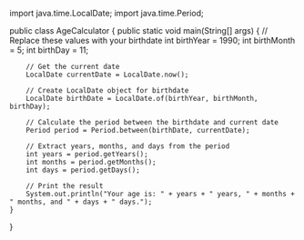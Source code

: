 import java.time.LocalDate;
import java.time.Period;

public class AgeCalculator {
    public static void main(String[] args) {
        // Replace these values with your birthdate
        int birthYear = 1990;
        int birthMonth = 5;
        int birthDay = 11;

        // Get the current date
        LocalDate currentDate = LocalDate.now();

        // Create LocalDate object for birthdate
        LocalDate birthDate = LocalDate.of(birthYear, birthMonth, birthDay);

        // Calculate the period between the birthdate and current date
        Period period = Period.between(birthDate, currentDate);

        // Extract years, months, and days from the period
        int years = period.getYears();
        int months = period.getMonths();
        int days = period.getDays();

        // Print the result
        System.out.println("Your age is: " + years + " years, " + months + " months, and " + days + " days.");
    }
}

